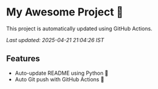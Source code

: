 # My Awesome Project 🚀

This project is automatically updated using GitHub Actions.

_Last updated: 2025-04-21 21:04:26 IST_

## Features
- Auto-update README using Python 🐍
- Auto Git push with GitHub Actions 🤖
